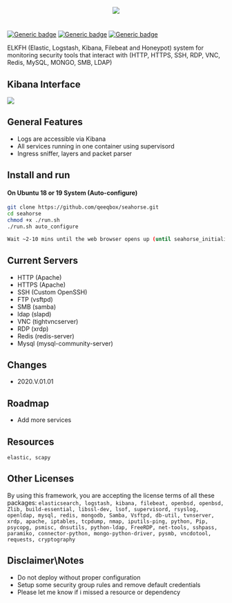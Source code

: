 <p align="center"> <img src="https://raw.githubusercontent.com/qeeqbox/seahorse/master/readme/seahorselogo.png"></p>

#
[![Generic badge](https://img.shields.io/badge/dynamic/json.svg?url=https://raw.githubusercontent.com/qeeqbox/seahorse/master/info&label=version&query=$.version&colorB=blue&style=flat-square)](https://github.com/qeeqbox/seahorse/blob/master/changes.md) [![Generic badge](https://img.shields.io/badge/dynamic/json.svg?url=https://raw.githubusercontent.com/qeeqbox/seahorse/master/info&label=docker-compose&query=$.dockercompose&colorB=green&style=flat-square)](https://github.com/qeeqbox/seahorse/blob/master/changes.md) [![Generic badge](https://img.shields.io/static/v1?label=!&color=yellow&style=flat-square)](https://github.com/qeeqbox/woodpecker/stargazers)

ELKFH (Elastic, Logstash, Kibana, Filebeat and Honeypot) system for monitoring security tools that interact with (HTTP, HTTPS, SSH, RDP, VNC, Redis, MySQL, MONGO, SMB, LDAP)

## Kibana Interface
<img src="https://raw.githubusercontent.com/qeeqbox/seahorse/master/readme/intro.gif" style="max-width:768px"/>

## General Features
- Logs are accessible via Kibana
- All services running in one container using supervisord
- Ingress sniffer, layers and packet parser

## Install and run
#### On Ubuntu 18 or 19 System (Auto-configure)
```bash
git clone https://github.com/qeeqbox/seahorse.git
cd seahorse
chmod +x ./run.sh
./run.sh auto_configure

Wait ~2-10 mins until the web browser opens up (until seahorse_initializer_1 exit with 0) - username is elastic and password is changeme

```

## Current Servers
- HTTP (Apache)
- HTTPS (Apache)
- SSH (Custom OpenSSH)
- FTP (vsftpd)
- SMB (samba)
- ldap (slapd)
- VNC (tightvncserver)
- RDP (xrdp)
- Redis (redis-server)
- Mysql (mysql-community-server)

## Changes
- 2020.V.01.01

## Roadmap
- Add more services

## Resources
`elastic, scapy`

## Other Licenses
By using this framework, you are accepting the license terms of all these packages: `elasticsearch, logstash, kibana, filebeat, openbsd, openbsd, Zlib, build-essential, libssl-dev, lsof, supervisord, rsyslog, openldap, mysql, redis, mongodb, Samba, Vsftpd, db-util, tvnserver, xrdp, apache, iptables, tcpdump, nmap, iputils-ping, python, Pip, psycopg, psmisc, dnsutils, python-ldap, FreeRDP, net-tools, sshpass, paramiko, connector-python, mongo-python-driver, pysmb, vncdotool, requests, cryptography`


## Disclaimer\Notes
- Do not deploy without proper configuration
- Setup some security group rules and remove default credentials
- Please let me know if i missed a resource or dependency
